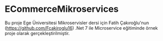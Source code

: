 # ECommerceMikroservices

Bu proje Ege Üniversitesi Mikroservisler dersi için Fatih Çakıroğlu'nun (https://github.com/Fcakiroglu16) .Net 7 ile Microservice eğitiminde örnek proje olarak gerçekleştirilmiştir.   
